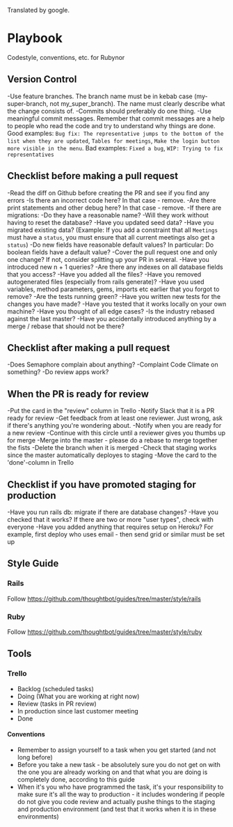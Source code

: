 Translated by google. 

# Playbook
Codestyle, conventions, etc. for Rubynor

## Version Control
-Use feature branches. The branch name must be in kebab case (my-super-branch, not my_super_branch). The name must clearly describe what the change consists of.
-Commits should preferably do one thing.
-Use meaningful commit messages. Remember that commit messages are a help to people who read the code and try to understand why things are done. Good examples: `Bug fix: The representative jumps to the bottom of the list when they are updated`, `Tables for meetings`, `Make the login button more visible in the menu`. Bad examples: `Fixed a bug`, `WIP: Trying to fix representatives`


## Checklist before making a pull request
-Read the diff on Github before creating the PR and see if you find any errors
-Is there an incorrect code here? In that case - remove.
-Are there print statements and other debug here? In that case - remove.
-If there are migrations:
  -Do they have a reasonable name?
  -Will they work without having to reset the database?
  -Have you updated seed data?
  -Have you migrated existing data? (Example: If you add a constraint that all `Meetings` must have a `status`, you must ensure that all current meetings also get a `status`)
-Do new fields have reasonable default values? In particular: Do boolean fields have a default value?
-Cover the pull request one and only one change? If not, consider splitting up your PR in several.
-Have you introduced new n + 1 queries?
-Are there any indexes on all database fields that you access?
-Have you added all the files?
-Have you removed autogenerated files (especially from rails generate)?
-Have you used variables, method parameters, gems, imports etc earlier that you forgot to remove?
-Are the tests running green?
-Have you written new tests for the changes you have made?
-Have you tested that it works locally on your own machine?
-Have you thought of all edge cases?
-Is the industry rebased against the last master?
-Have you accidentally introduced anything by a merge / rebase that should not be there?

## Checklist after making a pull request
-Does Semaphore complain about anything?
-Complaint Code Climate on something?
-Do review apps work?

## When the PR is ready for review
-Put the card in the "review" column in Trello
-Notify Slack that it is a PR ready for review
-Get feedback from at least one reviewer. Just wrong, ask if there's anything you're wondering about.
-Notify when you are ready for a new review
-Continue with this circle until a reviewer gives you thumbs up for merge
-Merge into the master - please do a rebase to merge together the fists
-Delete the branch when it is merged
-Check that staging works since the master automatically deployes to staging
-Move the card to the 'done'-column in Trello

## Checklist if you have promoted staging for production
-Have you run rails db: migrate if there are database changes?
-Have you checked that it works? If there are two or more "user types", check with everyone
-Have you added anything that requires setup on Heroku? For example, first deploy who uses email - then send grid or similar must be set up

## Style Guide

### Rails
Follow https://github.com/thoughtbot/guides/tree/master/style/rails

### Ruby
Follow https://github.com/thoughtbot/guides/tree/master/style/ruby

## Tools

### Trello
* Backlog (scheduled tasks)
* Doing (What you are working at right now)
* Review (tasks in PR review)
* In production since last customer meeting
* Done

#### Conventions
* Remember to assign yourself to a task when you get started (and not long before)
* Before you take a new task - be absolutely sure you do not get on with the one you are already working on and that what you are doing is completely done, according to this guide
* When it's you who have programmed the task, it's your responsibility to make sure it's all the way to production - it includes wondering if people do not give you code review and actually pushe things to the staging and production environment (and test that it works when it is in these environments)
